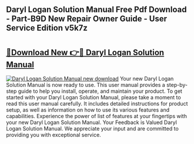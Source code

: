 ## Daryl Logan Solution Manual Free Pdf Download - Part-B9D New Repair Owner Guide - User Service Edition v5k7z

# <h2><a href="http://bc72027.oget.top/?id=Daryl+Logan+Solution+Manual">🔗Download New 👉🔴 Daryl Logan Solution Manual</a></h2>

[![Daryl Logan Solution Manual new download](https://i.imgur.com/5g1atiW.png)](http://bc72027.oget.top/?id=Daryl+Logan+Solution+Manual)
Your new Daryl Logan Solution Manual is now ready to use. This user manual provides a step-by-step guide to help you install, operate, and maintain your product. To get started with your Daryl Logan Solution Manual, please take a moment to read this user manual carefully. It includes detailed instructions for product setup, as well as information on how to use its various features and capabilities. Experience the power of list of features at your fingertips with your new Daryl Logan Solution Manual. Your Feedback is Valued Daryl Logan Solution Manual. We appreciate your input and are committed to providing you with exceptional service.
